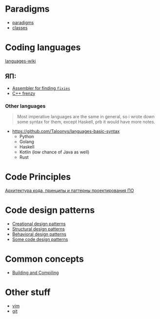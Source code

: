 # Paradigms

* [paradigms](paradigms/paradigms.md)
* [classes](paradigms/classes.md)


# Coding languages

[languages-wiki](languages/languages-wiki.md)
## ЯП:

* [Assembler for finding `fixies`](languages/assembler/main.md)
* [С++ frenzy](languages/cpp/0-main.md)
### Other languages
> Most imperative languages are the same in general, so i wrote down some syntax for them, except Haskell, prb it would have more notes.

* https://github.com/Taloonys/languages-basic-syntax
	* Python
	* Golang
	* Haskell
	* Kotlin (low chance of Java as well)
	* Rust
 
# Code Principles

[Архитектура кода, принципы и паттерны проектирования ПО](/contents/code-principles/main.md)


# Code design patterns

* [Creational design patterns](design-patterns/1-creational-design-patterns.md)
* [Structural design patterns](design-patterns/2-structural-design-patterns.md)
* [Behavioral design patterns](design-patterns/3-behavioral-design-patterns.md)
* [Some code design patterns](design-patterns/4-some-code-patterns.md)


# Common concepts

* [Building and Compiling](common-concepts/main.md)


# Other stuff

* [vim](other/vim.md)
* [git](other/git.md)

